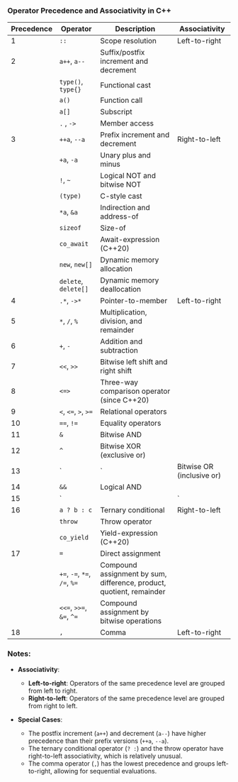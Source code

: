 ### Operator Precedence and Associativity in C++

| Precedence | Operator                          | Description                                          | Associativity   |
|------------|-----------------------------------|------------------------------------------------------|-----------------|
| 1          | `::`                              | Scope resolution                                     | Left-to-right   |
| 2          | `a++`, `a--`                      | Suffix/postfix increment and decrement               |                 |
|            | `type()`, `type{}`                | Functional cast                                      |                 |
|            | `a()`                             | Function call                                        |                 |
|            | `a[]`                             | Subscript                                            |                 |
|            | `.` , `->`                        | Member access                                        |                 |
| 3          | `++a`, `--a`                      | Prefix increment and decrement                       | Right-to-left   |
|            | `+a`, `-a`                        | Unary plus and minus                                 |                 |
|            | `!`, `~`                          | Logical NOT and bitwise NOT                          |                 |
|            | `(type)`                          | C-style cast                                         |                 |
|            | `*a`, `&a`                        | Indirection and address-of                           |                 |
|            | `sizeof`                          | Size-of                                              |                 |
|            | `co_await`                        | Await-expression (C++20)                             |                 |
|            | `new`, `new[]`                    | Dynamic memory allocation                            |                 |
|            | `delete`, `delete[]`              | Dynamic memory deallocation                          |                 |
| 4          | `.*`, `->*`                       | Pointer-to-member                                    | Left-to-right   |
| 5          | `*`, `/`, `%`                     | Multiplication, division, and remainder              |                 |
| 6          | `+`, `-`                          | Addition and subtraction                             |                 |
| 7          | `<<`, `>>`                        | Bitwise left shift and right shift                   |                 |
| 8          | `<=>`                             | Three-way comparison operator (since C++20)          |                 |
| 9          | `<`, `<=`, `>`, `>=`              | Relational operators                                 |                 |
| 10         | `==`, `!=`                        | Equality operators                                   |                 |
| 11         | `&`                               | Bitwise AND                                          |                 |
| 12         | `^`                               | Bitwise XOR (exclusive or)                           |                 |
| 13         | `|`                               | Bitwise OR (inclusive or)                            |                 |
| 14         | `&&`                              | Logical AND                                          |                 |
| 15         | `||`                              | Logical OR                                           |                 |
| 16         | `a ? b : c`                       | Ternary conditional                                  | Right-to-left   |
|            | `throw`                           | Throw operator                                       |                 |
|            | `co_yield`                        | Yield-expression (C++20)                             |                 |
| 17         | `=`                               | Direct assignment                                    |                 |
|            | `+=`, `-=`, `*=`, `/=`, `%=`      | Compound assignment by sum, difference, product, quotient, remainder |                 |
|            | `<<=`, `>>=`, `&=`, `^=`    | Compound assignment by bitwise operations            |                 |
| 18         | `,`                               | Comma                                                | Left-to-right   |

### Notes:

- **Associativity**:
  - **Left-to-right**: Operators of the same precedence level are grouped from left to right.
  - **Right-to-left**: Operators of the same precedence level are grouped from right to left.

- **Special Cases**:
  - The postfix increment (`a++`) and decrement (`a--`) have higher precedence than their prefix versions (`++a`, `--a`).
  - The ternary conditional operator (`? :`) and the throw operator have right-to-left associativity, which is relatively unusual.
  - The comma operator (`,`) has the lowest precedence and groups left-to-right, allowing for sequential evaluations.
